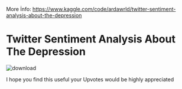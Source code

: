 More İnfo: https://www.kaggle.com/code/ardawrld/twitter-sentiment-analysis-about-the-depression

# Twitter Sentiment Analysis About The Depression

![download](https://user-images.githubusercontent.com/98955591/198831858-faf4eae5-0d24-469d-8dec-d80b974c93da.jpg)

I hope you find this useful
your Upvotes would be highly appreciated

